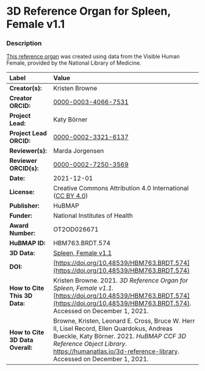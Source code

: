 # 3D Reference Organ for Spleen, Female v1.1

### Description
[This reference organ](https://humanatlas.io/3d-reference-library) was created using data from the Visible Human Female, provided by the National Library of Medicine.

| Label | Value |
| :------------- |:-------------|
| **Creator(s):** | Kristen Browne |
| **Creator ORCID:** | [0000-0003-4066-7531](https://orcid.org/0000-0003-4066-7531) |
| **Project Lead:** | Katy B&ouml;rner |
| **Project Lead ORCID:** | [0000-0002-3321-6137](https://orcid.org/0000-0002-3321-6137) |
| **Reviewer(s):** | Marda Jorgensen | 
| **Reviewer ORCID(s):** |[0000-0002-7250-3569](https://doi.org/10.5072/0000-0002-7250-3569) |
| **Date:** | 2021-12-01 |
| **License:** | Creative Commons Attribution 4.0 International ([CC BY 4.0](https://creativecommons.org/licenses/by/4.0/)) |
| **Publisher:** | HuBMAP |
| **Funder:** | National Institutes of Health |
| **Award Number:** | OT2OD026671 |
| **HuBMAP ID:** | HBM763.BRDT.574 |
| **3D Data:** | [Spleen, Female v1.1](https://hubmapconsortium.github.io/ccf-releases/v1.1/models/VH_F_Spleen.glb) |
| **DOI:** | [https://doi.org/10.48539/HBM763.BRDT.574](https://doi.org/10.48539/HBM763.BRDT.574) |
| **How to Cite This 3D Data:** | Kristen Browne. 2021. *3D Reference Organ for Spleen, Female v1.1.* [https://doi.org/10.48539/HBM763.BRDT.574](https://doi.org/10.48539/HBM763.BRDT.574). Accessed on December 1, 2021. |
| **How to Cite 3D Data Overall:** | Browne, Kristen, Leonard E. Cross, Bruce W. Herr II, Lisel Record, Ellen Quardokus, Andreas Bueckle, Katy B&ouml;rner. 2021. *HuBMAP CCF 3D Reference Object Library*. https://humanatlas.io/3d-reference-library. Accessed on December 1, 2021. |
